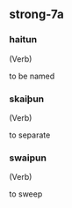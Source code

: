 ## strong-7a

### haitun

(Verb)

to be named

### skaiþun

(Verb)

to separate

### swaipun

(Verb)

to sweep
